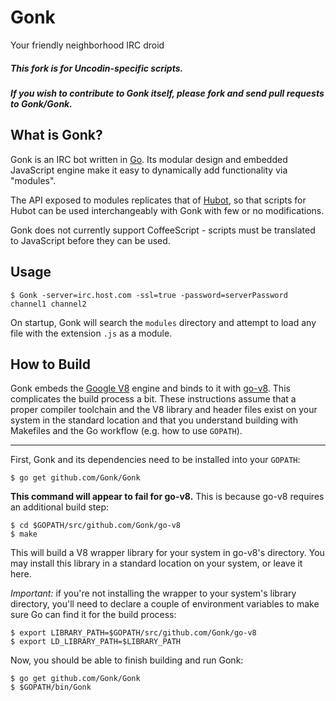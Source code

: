 Gonk
====

Your friendly neighborhood IRC droid

##### This fork is for Uncodin-specific scripts.

##### If you wish to contribute to Gonk itself, please fork and send pull requests to Gonk/Gonk.

## What is Gonk?

Gonk is an IRC bot written in [Go](http://golang.org). Its modular design and embedded JavaScript engine make it easy to dynamically add functionality via "modules".

The API exposed to modules replicates that of [Hubot](http://github.com/github/hubot), so that scripts for Hubot can be used interchangeably with Gonk with few or no modifications.

Gonk does not currently support CoffeeScript - scripts must be translated to JavaScript before they can be used.

## Usage

```
$ Gonk -server=irc.host.com -ssl=true -password=serverPassword channel1 channel2
```

On startup, Gonk will search the `modules` directory and attempt to load any file with the extension `.js` as a module.

## How to Build

Gonk embeds the [Google V8](https://code.google.com/p/v8/) engine and binds to it with [go-v8](http://github.com/Gonk/go-v8). This complicates the build process a bit. These instructions assume that a proper compiler toolchain and the V8 library and header files exist on your system in the standard location and that you understand building with Makefiles and the Go workflow (e.g. how to use `GOPATH`).

---

First, Gonk and its dependencies need to be installed into your `GOPATH`:

```
$ go get github.com/Gonk/Gonk
```

**This command will appear to fail for go-v8.** This is because go-v8 requires an additional build step:

```
$ cd $GOPATH/src/github.com/Gonk/go-v8
$ make
```

This will build a V8 wrapper library for your system in go-v8's directory. You may install this library in a standard location on your system, or leave it here.

*Important:* if you're not installing the wrapper to your system's library directory, you'll need to declare a couple of environment variables to make sure Go can find it for the build process:

```
$ export LIBRARY_PATH=$GOPATH/src/github.com/Gonk/go-v8
$ export LD_LIBRARY_PATH=$LIBRARY_PATH
```

Now, you should be able to finish building and run Gonk:

```
$ go get github.com/Gonk/Gonk
$ $GOPATH/bin/Gonk
```
